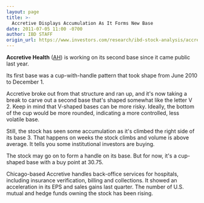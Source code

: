 ```yaml
---
layout: page
title: >-
  Accretive Displays Accumulation As It Forms New Base
date: 2011-07-05 11:00 -0700
author: IBD STAFF
origin_url: https://www.investors.com/research/ibd-stock-analysis/accretive-displays-accumulation-as-it-forms-new-base/
---
```





**Accretive Health** ([AH](https://research.investors.com/quote.aspx?symbol=AH)) is working on its second base since it came public last year.

  

Its first base was a cup-with-handle pattern that took shape from June 2010 to December 1.

  

Accretive broke out from that structure and ran up, and it's now taking a break to carve out a second base that's shaped somewhat like the letter V 2. Keep in mind that V-shaped bases can be more risky. Ideally, the bottom of the cup would be more rounded, indicating a more controlled, less volatile base.

  

Still, the stock has seen some accumulation as it's climbed the right side of its base 3. That happens on weeks the stock climbs and volume is above average. It tells you some institutional investors are buying.

  

The stock may go on to form a handle on its base. But for now, it's a cup-shaped base with a buy point at 30.75.

  

Chicago-based Accretive handles back-office services for hospitals, including insurance verification, billing and collections. It showed an acceleration in its EPS and sales gains last quarter. The number of U.S. mutual and hedge funds owning the stock has been rising.




